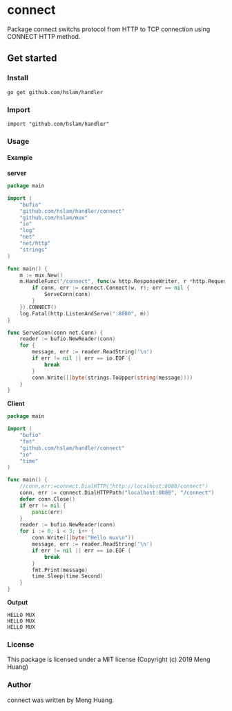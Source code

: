# connect
Package connect switchs protocol from HTTP to TCP connection using CONNECT HTTP method.
## Get started

### Install
```
go get github.com/hslam/handler
```
### Import
```
import "github.com/hslam/handler"
```
### Usage
#### Example

**server**
```go
package main

import (
	"bufio"
	"github.com/hslam/handler/connect"
	"github.com/hslam/mux"
	"io"
	"log"
	"net"
	"net/http"
	"strings"
)

func main() {
	m := mux.New()
	m.HandleFunc("/connect", func(w http.ResponseWriter, r *http.Request) {
		if conn, err := connect.Connect(w, r); err == nil {
			ServeConn(conn)
		}
	}).CONNECT()
	log.Fatal(http.ListenAndServe(":8080", m))
}

func ServeConn(conn net.Conn) {
	reader := bufio.NewReader(conn)
	for {
		message, err := reader.ReadString('\n')
		if err != nil || err == io.EOF {
			break
		}
		conn.Write([]byte(strings.ToUpper(string(message))))
	}
}
```

**Client**
```go
package main

import (
	"bufio"
	"fmt"
	"github.com/hslam/handler/connect"
	"io"
	"time"
)

func main() {
	//conn,err:=connect.DialHTTP("http://localhost:8080/connect")
	conn, err := connect.DialHTTPPath("localhost:8080", "/connect")
	defer conn.Close()
	if err != nil {
		panic(err)
	}
	reader := bufio.NewReader(conn)
	for i := 0; i < 3; i++ {
		conn.Write([]byte("Hello mux\n"))
		message, err := reader.ReadString('\n')
		if err != nil || err == io.EOF {
			break
		}
		fmt.Print(message)
		time.Sleep(time.Second)
	}
}
```

**Output**
```
HELLO MUX
HELLO MUX
HELLO MUX
```
### License
This package is licensed under a MIT license (Copyright (c) 2019 Meng Huang)


### Author
connect was written by Meng Huang.


